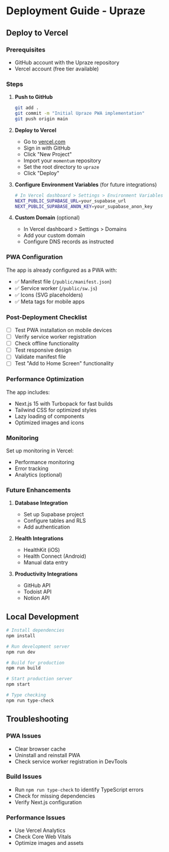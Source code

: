 # Deployment Guide - Upraze

## Deploy to Vercel

### Prerequisites
- GitHub account with the Upraze repository
- Vercel account (free tier available)

### Steps

1. **Push to GitHub**
   ```bash
   git add .
   git commit -m "Initial Upraze PWA implementation"
   git push origin main
   ```

2. **Deploy to Vercel**
   - Go to [vercel.com](https://vercel.com)
   - Sign in with GitHub
   - Click "New Project"
   - Import your `momentum` repository
   - Set the root directory to `upraze`
   - Click "Deploy"

3. **Configure Environment Variables** (for future integrations)
   ```bash
   # In Vercel dashboard > Settings > Environment Variables
   NEXT_PUBLIC_SUPABASE_URL=your_supabase_url
   NEXT_PUBLIC_SUPABASE_ANON_KEY=your_supabase_anon_key
   ```

4. **Custom Domain** (optional)
   - In Vercel dashboard > Settings > Domains
   - Add your custom domain
   - Configure DNS records as instructed

### PWA Configuration

The app is already configured as a PWA with:
- ✅ Manifest file (`/public/manifest.json`)
- ✅ Service worker (`/public/sw.js`)
- ✅ Icons (SVG placeholders)
- ✅ Meta tags for mobile apps

### Post-Deployment Checklist

- [ ] Test PWA installation on mobile devices
- [ ] Verify service worker registration
- [ ] Check offline functionality
- [ ] Test responsive design
- [ ] Validate manifest file
- [ ] Test "Add to Home Screen" functionality

### Performance Optimization

The app includes:
- Next.js 15 with Turbopack for fast builds
- Tailwind CSS for optimized styles
- Lazy loading of components
- Optimized images and icons

### Monitoring

Set up monitoring in Vercel:
- Performance monitoring
- Error tracking
- Analytics (optional)

### Future Enhancements

1. **Database Integration**
   - Set up Supabase project
   - Configure tables and RLS
   - Add authentication

2. **Health Integrations**
   - HealthKit (iOS)
   - Health Connect (Android)
   - Manual data entry

3. **Productivity Integrations**
   - GitHub API
   - Todoist API
   - Notion API

## Local Development

```bash
# Install dependencies
npm install

# Run development server
npm run dev

# Build for production
npm run build

# Start production server
npm start

# Type checking
npm run type-check
```

## Troubleshooting

### PWA Issues
- Clear browser cache
- Uninstall and reinstall PWA
- Check service worker registration in DevTools

### Build Issues
- Run `npm run type-check` to identify TypeScript errors
- Check for missing dependencies
- Verify Next.js configuration

### Performance Issues
- Use Vercel Analytics
- Check Core Web Vitals
- Optimize images and assets
